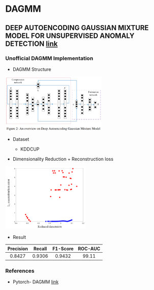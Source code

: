 # **DAGMM**

## DEEP AUTOENCODING GAUSSIAN MIXTURE MODEL FOR UNSUPERVISED ANOMALY DETECTION [link](https://openreview.net/pdf?id=BJJLHbb0-)
### **Unofficial DAGMM Implementation**

* DAGMM Structure
<img src="./imgs/DAGMM/IMG1.png" height = "60%" width = "60%">

* Dataset
  - KDDCUP

* Dimensionality Reduction + Reconstruction loss
<img src="./imgs/DAGMM/imgg.png" height = "50%" width = "50%">

* Result

|Precision|Recall|F1-Score|ROC-AUC|
|:-:|:-:|:-:|:-:|
|0.8427|0.9306|0.9432|99.11|

### **References**

- Pytorch- DAGMM [link](https://github.com/mperezcarrasco/PyTorch-DAGMM.git)

